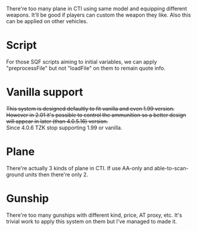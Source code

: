 There're too many plane in CTI using same model and equipping different weapons. It'll be good if players can custom the weapon they like. Also this can be applied on other vehicles.

# Script
For those SQF scripts aiming to initial variables, we can apply "preprocessFile" but not "loadFile" on them to remain quote info.
# Vanilla support
~~This system is designed defaultly to fit vanilla and even 1.99 version. However in 2.01 it's possible to control the ammunition so a better design will appear in later (than 4.0.5.16) version.~~  
Since 4.0.6 TZK stop supporting 1.99 or vanilla.
# Plane
There're actually 3 kinds of plane in CTI. If use AA-only and able-to-scan-ground units then there're only 2.
# Gunship
There're too many gunships with different kind, price, AT proxy, etc. It's trivial work to apply this system on them but I've managed to made it.
